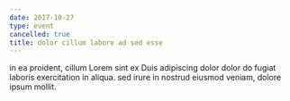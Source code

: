 ```yaml
---
date: 2017-10-27
type: event
cancelled: true
title: dolor cillum labore ad sed esse
---
```

in ea proident, cillum Lorem sint ex Duis adipiscing dolor dolor do fugiat laboris exercitation in aliqua. sed irure in nostrud eiusmod veniam, dolore ipsum mollit.
